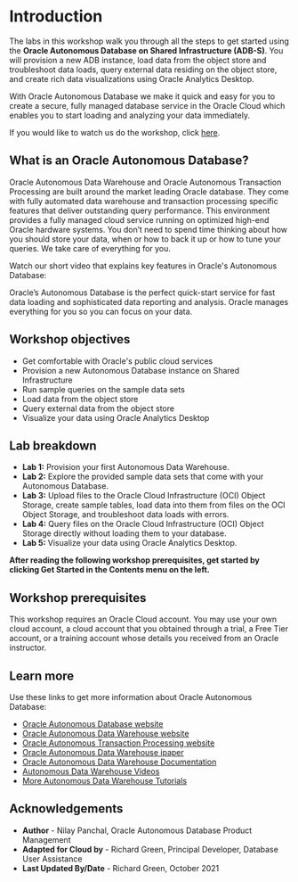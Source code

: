 # Introduction                                  

The labs in this workshop walk you through all the steps to get started using the **Oracle Autonomous Database on Shared Infrastructure (ADB-S)**. You will provision a new ADB instance, load data from the object store and troubleshoot data loads, query external data residing on the object store, and create rich data visualizations using Oracle Analytics Desktop.

With Oracle Autonomous Database we make it quick and easy for you to create a secure, fully managed database service in the Oracle Cloud which enables you to start loading and analyzing your data immediately.

<if type="odbw">If you would like to watch us do the workshop, click [here](https://youtu.be/otS5PvJcxMQ).</if>

## What is an Oracle Autonomous Database?
Oracle Autonomous Data Warehouse and Oracle Autonomous Transaction Processing are built around the market leading Oracle database. They come with fully automated data warehouse and transaction processing specific features that deliver outstanding query performance. This environment provides a fully managed cloud service running on optimized high-end Oracle hardware systems. You don’t need to spend time thinking about how you should store your data, when or how to back it up or how to tune your queries. We take care of everything for you.

Watch our short video that explains key features in Oracle's Autonomous Database:

[](youtube:c-DUIePFKco)

Oracle’s Autonomous Database is the perfect quick-start service for fast data loading and sophisticated data reporting and analysis. Oracle manages everything for you so you can focus on your data.

## Workshop objectives
- Get comfortable with Oracle's public cloud services
- Provision a new Autonomous Database instance on Shared Infrastructure
- Run sample queries on the sample data sets
- Load data from the object store
- Query external data from the object store
- Visualize your data using Oracle Analytics Desktop

## Lab breakdown
- **Lab 1:** Provision your first Autonomous Data Warehouse.
- **Lab 2:** Explore the provided sample data sets that come with your Autonomous Database.
- **Lab 3:** Upload files to the Oracle Cloud Infrastructure (OCI) Object Storage, create sample tables, load data into them from files on the OCI Object Storage, and troubleshoot data loads with errors.
- **Lab 4:** Query files on the Oracle Cloud Infrastructure (OCI) Object Storage directly without loading them to your database.
- **Lab 5:** Visualize your data using Oracle Analytics Desktop.

**After reading the following workshop prerequisites, get started by clicking Get Started in the Contents menu on the left.**

## Workshop prerequisites
This workshop requires an Oracle Cloud account. You may use your own cloud account, a cloud account that you obtained through a trial, a Free Tier account, or a training account whose details you received from an Oracle instructor.

## Learn more

Use these links to get more information about Oracle Autonomous Database:

- <a href="https://www.oracle.com/database/autonomous-database.html" target="\_blank">Oracle Autonomous Database website</a>
- <a href="https://www.oracle.com/database/adw-cloud.html" target="\_blank">Oracle Autonomous Data Warehouse website</a>
- <a href="https://www.oracle.com/database/atp-cloud.html" target="\_blank">Oracle Autonomous Transaction Processing website</a>
- <a href="http://www.oracle.com/us/products/database/autonomous-dw-cloud-ipaper-3938921.pdf" target="\_blank">Oracle Autonomous Data Warehouse ipaper</a>
- <a href="https://docs.oracle.com/en/cloud/paas/autonomous-data-warehouse-cloud/index.html" target="\_blank">Oracle Autonomous Data Warehouse Documentation</a>
- <a href="https://docs.oracle.com/en/cloud/paas/autonomous-data-warehouse-cloud/videos.html" target="\_blank">Autonomous Data Warehouse Videos</a>
- <a href="https://docs.oracle.com/en/cloud/paas/autonomous-data-warehouse-cloud/tutorials.html" target="\_blank">More Autonomous Data Warehouse Tutorials</a>

## Acknowledgements

- **Author** - Nilay Panchal, Oracle Autonomous Database Product Management
- **Adapted for Cloud by** - Richard Green, Principal Developer, Database User Assistance
- **Last Updated By/Date** - Richard Green, October 2021
